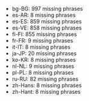 - bg-BG: 997 missing phrases
- es-AR: 8 missing phrases
- es-ES: 859 missing phrases
- es-VE: 858 missing phrases
- fi-FI: 855 missing phrases
- fr-FR: 9 missing phrases
- it-IT: 8 missing phrases
- ja-JP: 20 missing phrases
- ko-KR: 8 missing phrases
- nl-NL: 9 missing phrases
- pl-PL: 8 missing phrases
- ru-RU: 82 missing phrases
- zh-Hans: 8 missing phrases
- zh-Hant: 8 missing phrases
